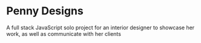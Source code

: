 # Penny Designs

A full stack JavaScript solo project for an interior designer to showcase her work, as well as communicate with her clients
